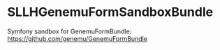 SLLHGenemuFormSandboxBundle
===========================

Symfony sandbox for GenemuFormBundle: https://github.com/genemu/GenemuFormBundle
